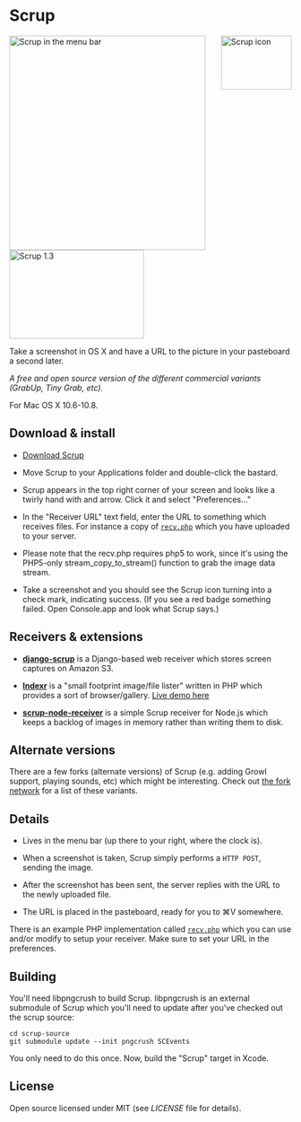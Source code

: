 # Scrup

[<img src="http://farm3.static.flickr.com/2567/4121191747_3002198bb5_o.png" width="126" height="96" alt="Scrup icon" align="right" />](http://hunch.se/scrup/dist/scrup-1.3.2.zip) <img src="http://farm3.static.flickr.com/2522/4122092624_b2a9450bfe_o.png" width="350" height="382" alt="Scrup in the menu bar" /> [<img src="http://farm5.static.flickr.com/4058/4311662638_5ff27abfde_m.jpg" width="240" height="158" alt="Scrup 1.3" />](http://farm5.static.flickr.com/4058/4311662638_00be0d79d3_o.png)

Take a screenshot in OS X and have a URL to the picture in your pasteboard a second later.

*A free and open source version of the different commercial variants (GrabUp, Tiny Grab, etc).*

For Mac OS X 10.6-10.8.


## Download & install

- [Download Scrup](http://data.hunch.se/scrup/Scrup-1.3.3-bd23160.zip)

- Move Scrup to your Applications folder and double-click the bastard.

- Scrup appears in the top right corner of your screen and looks like a twirly hand with and arrow. Click it and select "Preferences..."

- In the "Receiver URL" text field, enter the URL to something which receives files. For instance a copy of [`recv.php`](http://github.com/rsms/scrup/blob/master/recv.php) which you have uploaded to your server.

- Please note that the recv.php requires php5 to work, since it's using the PHP5-only stream_copy_to_stream() function to grab the image data stream.

- Take a screenshot and you should see the Scrup icon turning into a check mark, indicating success. (If you see a red badge something failed. Open Console.app and look what Scrup says.)


## Receivers & extensions

- **[django-scrup](http://github.com/idangazit/django-scrup/)** is a Django-based web receiver which stores screen captures on Amazon S3.

- **[Indexr](http://code.google.com/p/indexr/)** is a "small footprint image/file lister" written in PHP which provides a sort of browser/gallery. [Live demo here](http://firedev.com/indexr/)

- **[scrup-node-receiver](https://github.com/benmills/scrup-node-receiver)** is a simple Scrup receiver for Node.js which keeps a backlog of images in memory rather than writing them to disk.


## Alternate versions

There are a few forks (alternate versions) of Scrup (e.g. adding Growl support, playing sounds, etc) which might be interesting. Check out [the fork network](http://github.com/rsms/scrup/network) for a list of these variants.


## Details

- Lives in the menu bar (up there to your right, where the clock is).

- When a screenshot is taken, Scrup simply performs a `HTTP POST`, sending the image.

- After the screenshot has been sent, the server replies with the URL to the newly uploaded file.

- The URL is placed in the pasteboard, ready for you to  ⌘V somewhere.

There is an example PHP implementation called [`recv.php`](http://github.com/rsms/scrup/blob/master/recv.php) which you can use and/or modify to setup your receiver. Make sure to set your URL in the preferences.


## Building

You'll need libpngcrush to build Scrup. libpngcrush is an external submodule of Scrup which you'll need to update after you've checked out the scrup source:

	cd scrup-source
	git submodule update --init pngcrush SCEvents

You only need to do this once. Now, build the "Scrup" target in Xcode.


## License

Open source licensed under MIT (see _LICENSE_ file for details).
